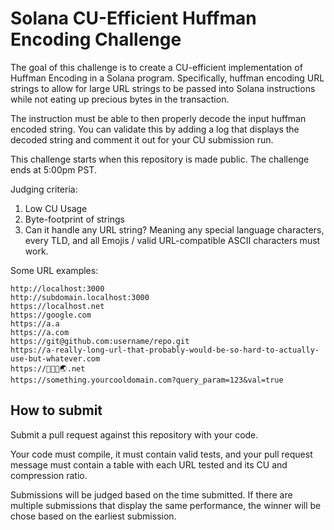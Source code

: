 # Solana CU-Efficient Huffman Encoding Challenge

The goal of this challenge is to create a CU-efficient implementation of Huffman Encoding in a Solana program. Specifically, huffman encoding URL strings to allow for large URL strings to be passed into Solana instructions while not eating up precious bytes in the transaction.

The instruction must be able to then properly decode the input huffman encoded string. You can validate this by adding a log that displays the decoded string and comment it out for your CU submission run.

This challenge starts when this repository is made public. The challenge ends at 5:00pm PST.

Judging criteria:
1. Low CU Usage
2. Byte-footprint of strings
3. Can it handle any URL string? Meaning any special language characters, every TLD, and all Emojis / valid URL-compatible ASCII characters must work.

Some URL examples:

```
http://localhost:3000
http://subdomain.localhost:3000
https://localhost.net
https://google.com
https://a.a
https://a.com
https://git@github.com:username/repo.git
https://a-really-long-url-that-probably-would-be-so-hard-to-actually-use-but-whatever.com
https://🦝👀🍹🌏.net
https://something.yourcooldomain.com?query_param=123&val=true
```

## How to submit

Submit a pull request against this repository with your code.

Your code must compile, it must contain valid tests, and your pull request message must contain a table with each URL tested and its CU and compression ratio.

Submissions will be judged based on the time submitted. If there are multiple submissions that display the same performance, the winner will be chose based on the earliest submission.
